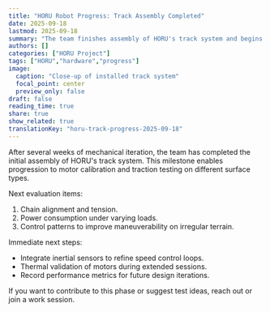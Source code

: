 ```yaml
---
title: "HORU Robot Progress: Track Assembly Completed"
date: 2025-09-18
lastmod: 2025-09-18
summary: "The team finishes assembly of HORU's track system and begins traction and control testing phase."
authors: []
categories: ["HORU Project"]
tags: ["HORU","hardware","progress"]
image:
  caption: "Close-up of installed track system"
  focal_point: center
  preview_only: false
draft: false
reading_time: true
share: true
show_related: true
translationKey: "horu-track-progress-2025-09-18"
---
```


After several weeks of mechanical iteration, the team has completed the initial assembly of HORU's track system. This milestone enables progression to motor calibration and traction testing on different surface types.

<!--more-->

Next evaluation items:

1. Chain alignment and tension.
2. Power consumption under varying loads.
3. Control patterns to improve maneuverability on irregular terrain.

Immediate next steps:
- Integrate inertial sensors to refine speed control loops.
- Thermal validation of motors during extended sessions.
- Record performance metrics for future design iterations.

If you want to contribute to this phase or suggest test ideas, reach out or join a work session.
